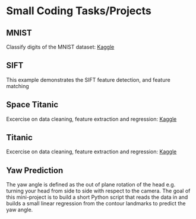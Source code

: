 # Small Coding Tasks/Projects

## MNIST
Classify digits of the MNIST dataset: [Kaggle](https://www.kaggle.com/competitions/digit-recognizer)

## SIFT
This example demonstrates the SIFT feature detection, and feature matching

## Space Titanic
Excercise on data cleaning, feature extraction and regression: [Kaggle](https://www.kaggle.com/competitions/spaceship-titanic)

## Titanic
Excercise on data cleaning, feature extraction and regression: [Kaggle](https://www.kaggle.com/competitions/titanic)

## Yaw Prediction
The yaw angle is defined as the out of plane rotation of the head e.g. turning your head from side to side with respect to the camera. The goal of this mini-project is to build a short Python script that reads the data in and builds a small linear regression from the contour landmarks to predict the yaw angle.